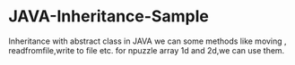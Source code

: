 # JAVA-Inheritance-Sample
Inheritance with abstract class in JAVA
we can some methods like moving , readfromfile,write to file etc. for npuzzle array 1d and 2d,we can use them.
